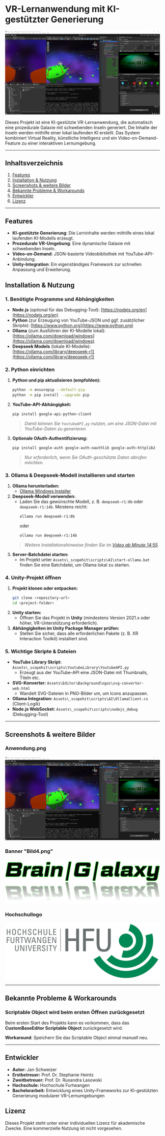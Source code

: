 # VR-Lernanwendung mit KI-gestützter Generierung

![Platzhalter für das Logo der Anwendung](./!github%20Content/Anwendung.PNG)

Dieses Projekt ist eine KI-gestützte VR-Lernanwendung, die automatisch eine prozedurale Galaxie mit schwebenden Inseln generiert. Die Inhalte der Inseln werden mithilfe einer lokal laufenden KI erstellt. Das System kombiniert Virtual Reality, künstliche Intelligenz und ein Video-on-Demand-Feature zu einer interaktiven Lernumgebung.

---

## Inhaltsverzeichnis
1. [Features](#features)
2. [Installation & Nutzung](#installation--nutzung)
3. [Screenshots & weitere Bilder](#screenshots--weitere-bilder)
4. [Bekannte Probleme & Workarounds](#bekannte-probleme--workarounds)
5. [Entwickler](#entwickler)
6. [Lizenz](#lizenz)

---

## Features
- **KI-gestützte Generierung**: Die Lerninhalte werden mithilfe eines lokal laufenden KI-Modells erzeugt.
- **Prozedurale VR-Umgebung**: Eine dynamische Galaxie mit schwebenden Inseln.
- **Video-on-Demand**: JSON-basierte Videobibliothek mit YouTube-API-Anbindung.
- **Unity-Integration**: Ein eigenständiges Framework zur schnellen Anpassung und Erweiterung.

## Installation & Nutzung

### 1. Benötigte Programme und Abhängigkeiten

- **Node.js** (optional für das Debugging-Tool): [https://nodejs.org/en](https://nodejs.org/en)
- **Python** (zur Erzeugung von YouTube-JSON und ggf. zusätzlicher Skripte): [https://www.python.org](https://www.python.org)
- **Ollama** (zum Ausführen der KI-Modelle lokal): [https://ollama.com/download/windows](https://ollama.com/download/windows)
- **Deepseek Models** (lokale KI-Modelle): [https://ollama.com/library/deepseek-r1](https://ollama.com/library/deepseek-r1)

### 2. Python einrichten
1. **Python und pip aktualisieren (empfohlen):**
   ```bash
   python -m ensurepip --default-pip
   python -m pip install --upgrade pip
   ```
2. **YouTube-API-Abhängigkeit:**
   ```bash
   pip install google-api-python-client
   ```
   > *Damit können Sie `YoutubeAPI.py` nutzen, um eine JSON-Datei mit YouTube-Daten zu generieren.*
3. **Optionale OAuth-Authentifizierung:**
   ```bash
   pip install google-auth google-auth-oauthlib google-auth-httplib2
   ```
   > *Nur erforderlich, wenn Sie OAuth-geschützte Daten abrufen möchten.*

### 3. Ollama & Deepseek-Modell installieren und starten
1. **Ollama herunterladen:**
   - [Ollama Windows Installer](https://ollama.com/download/windows)
2. **Deepseek-Modell verwenden:**
   - Laden Sie das gewünschte Modell, z. B. `deepseek-r1:8b` oder `deepseek-r1:14b`. Meistens reicht:
     ```bash
     ollama run deepseek-r1:8b
     ```
     oder
     ```bash
     ollama run deepseek-r1:14b
     ```
   > *Weitere Installationshinweise finden Sie im [Video ab Minute 14:55](https://youtu.be/3chfe8Q9rtQ?si=gsZIRdGRRPtP03bN&t=891).*
3. **Server-Batchdatei starten:**
   - Im Projekt unter `Assets\_scopehit\scripts\AI\start-ollama.bat` finden Sie eine Batchdatei, um Ollama lokal zu starten.

### 4. Unity-Projekt öffnen
1. **Projekt klonen oder entpacken:**
   ```bash
   git clone <repository-url>
   cd <project-folder>
   ```
2. **Unity starten:**
   - Öffnen Sie das Projekt in **Unity** (mindestens Version 2021.x oder höher, VR-Unterstützung erforderlich).
3. **Abhängigkeiten im Unity Package Manager prüfen:**
   - Stellen Sie sicher, dass alle erforderlichen Pakete (z. B. XR Interaction Toolkit) installiert sind.

### 5. Wichtige Skripte & Dateien
- **YouTube Library Skript:** `Assets\_scopehit\scripts\YoutubeLibrary\YoutubeAPI.py`
  - Erzeugt aus der YouTube-API eine JSON-Datei mit Thumbnails, Titeln etc.
- **SVG-Konverter:** `Assets\Editor\Backgroundlogos\svg-converter-web.html`
  - Wandelt SVG-Dateien in PNG-Bilder um, um Icons anzupassen.
- **Ollama Integration:** `Assets\_scopehit\scripts\AI\OllamaClient.cs` (Client-Logik)
- **Node.js WebSocket:** `Assets\_scopehit\scripts\nodejs_debug` (Debugging-Tool)

---

## Screenshots & weitere Bilder

### Anwendung.png
![Anwendung](./!github%20Content/Anwendung.PNG)

### Banner "Bild4.png"
![Banner](./!github%20Content/Bild4.png)

### Hochschullogo
![Hochschule Furtwangen Logo](./!github%20Content/Hochschule_Furtwangen_HFU_logo.png)

---

## Bekannte Probleme & Workarounds

### Scriptable Object wird beim ersten Öffnen zurückgesetzt
Beim ersten Start des Projekts kann es vorkommen, dass das **CustomBaseEditor Scriptable Object** zurückgesetzt wird.

**Workaround**: Speichern Sie das Scriptable Object einmal manuell neu.

---

## Entwickler
- **Autor:** Jan Schweizer
- **Erstbetreuer:** Prof. Dr. Stephanie Heintz
- **Zweitbetreuer:** Prof. Dr. Ruxandra Lasowski
- **Hochschule:** Hochschule Furtwangen
- **Bachelorarbeit:** Entwicklung eines Unity-Frameworks zur KI-gestützten Generierung modularer VR-Lernumgebungen

## Lizenz
Dieses Projekt steht unter einer individuellen Lizenz für akademische Zwecke. Eine kommerzielle Nutzung ist nicht vorgesehen.
